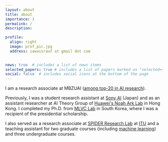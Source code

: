 ```yaml
---
layout: about
title: about
importance: 1
permalink: /
description: 

profile:
  align: right
  image: prof_pic.jpg
  address: iawaisrauf at gmail dot com
  

news: true  # includes a list of news items
selected_papers: true # includes a list of papers marked as "selected={true}"
social: false  # includes social icons at the bottom of the page
---
```


I am a research associate at MBZUAI ([among top-20 in AI research](https://csrankings.org/#/index?ai&vision&mlmining&nlp&world)).

Previously, I was a student research assistant at [Sony AI](https://ai.sony/) (Japan) and as an assistant researcher at AI Theory Group of [Huawei's Noah Ark Lab](http://www.noahlab.com.hk/) in Hong Kong. I completed my Ph.D. from [MLVC Lab](https://sites.google.com/khu.ac.kr/mlvclab/) in South Korea, where I was a recipient of the presidential scholarship.

 I also served as a research associate at [SPIDER Research Lab]((http://www.spider.itu.edu.pk)) at [ITU](http://www.itu.edu.pk/) and a teaching assistant for two graduate courses (including [machine learning](https://awaisrauf.github.io/ee512/)) and three undergraduate courses.

  <!-- taught by [Usama Bin Sikandar](http://usamabinsikandar.weebly.com/teaching.html). -->
  <!-- taught by [Dr. Ali Ahmed](https://itu.edu.pk/faculty-itu/dr-ali-ahmed/) -->

 <!-- I also like [📖 reading](), [🏛 traveling](), 🧑‍💻 coding and 👷🏼‍♂️ building stuff. -->
